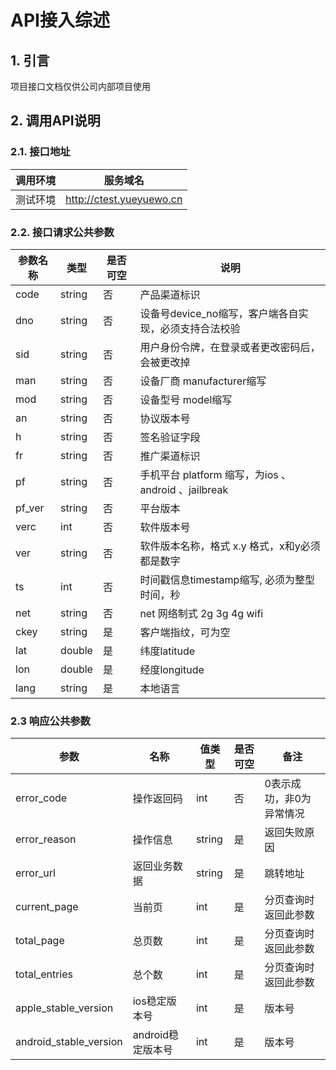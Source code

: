 # API接入综述

## 1. 引言

项目接口文档仅供公司内部项目使用

## 2. 调用API说明

### 2.1. 接口地址

调用环境|	服务域名
---|---
测试环境|http://ctest.yueyuewo.cn

### 2.2. 接口请求公共参数

参数名称|	类型|是否可空|说明
---|---|---|---
code|	string|	否|	产品渠道标识
dno|	string|	否|	设备号device_no缩写，客户端各自实现，必须支持合法校验
sid|	string|	否|	用户身份令牌，在登录或者更改密码后，会被更改掉
man|string|	否|	设备厂商 manufacturer缩写
mod|	string|	否|	设备型号 model缩写
an|	string|	否|	协议版本号
h|	string|	否|	签名验证字段
fr|	string|	否|	推广渠道标识
pf|	string|	否|	手机平台 platform 缩写，为ios 、 android 、jailbreak
pf_ver|	string|	否|	平台版本
verc|	int|	否|	软件版本号
ver|	string|	否|	软件版本名称，格式 x.y 格式，x和y必须都是数字
ts|	int|	否|	时间戳信息timestamp缩写, 必须为整型时间，秒
net|	string|	否|	net 网络制式 2g 3g 4g wifi
ckey|	string|	是|	客户端指纹，可为空
lat|	double|	是|	纬度latitude
lon|	double|	是|	经度longitude
lang|	string|	是|	本地语言

### 2.3 响应公共参数

参数|名称|值类型|是否可空|备注
---|---|---|---|---
error_code|操作返回码|int|否| 0表示成功，非0为异常情况
error_reason|操作信息|string|	是|	返回失败原因
error_url|返回业务数据|string|是| 跳转地址
current_page|当前页|int|是| 分页查询时返回此参数
total_page|总页数|int|是| 分页查询时返回此参数
total_entries|总个数|int|是| 分页查询时返回此参数
apple_stable_version|ios稳定版本号|int|是|版本号
android_stable_version|android稳定版本号|int|是|版本号
